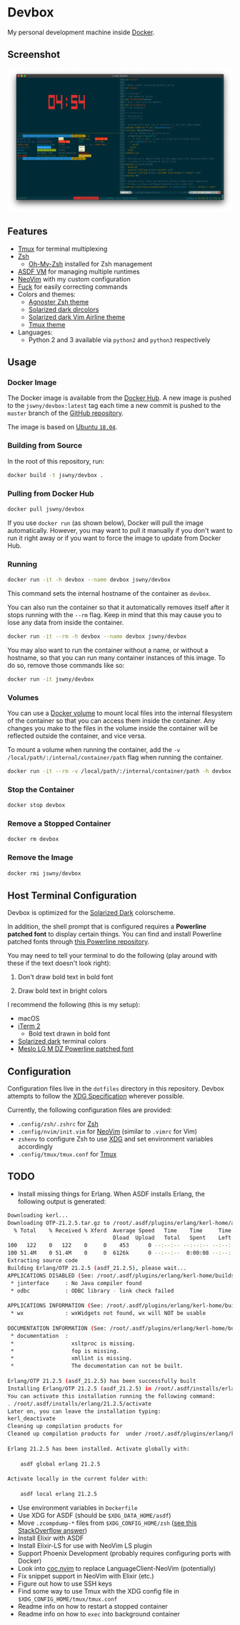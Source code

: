 # Devbox
My personal development machine inside [Docker](https://www.docker.com/).

## Screenshot
![Screenshot](screenshot.png)

## Features
- [Tmux](https://github.com/tmux/tmux) for terminal multiplexing
- [Zsh](http://zsh.sourceforge.net/)
  - [Oh-My-Zsh](https://github.com/robbyrussell/oh-my-zsh) installed for Zsh management
- [ASDF VM](https://github.com/asdf-vm/asdf) for managing multiple runtimes
- [NeoVim](https://neovim.io/) with my custom configuration
- [Fuck](https://github.com/nvbn/thefuck) for easily correcting commands
- Colors and themes:
    - [Agnoster Zsh theme](https://github.com/agnoster/agnoster-zsh-theme)
    - [Solarized dark dircolors](https://github.com/seebi/dircolors-solarized)
    - [Solarized dark Vim Airline theme](https://github.com/vim-airline/vim-airline-themes)
    - [Tmux theme](https://github.com/jimeh/tmux-themepack) 
- Languages:
  - Python 2 and 3 available via `python2` and `python3` respectively

## Usage
### Docker Image
The Docker image is available from the [Docker Hub](https://hub.docker.com/r/jswny/devbox). A new image is pushed to the `jswny/devbox:latest` tag each time a new commit is pushed to the `master` branch of the [GitHub repository](https://github.com/jswny/devbox).

The image is based on [Ubuntu `18.04`](https://hub.docker.com/_/ubuntu).

### Building from Source
In the root of this repository, run:
```sh
docker build -t jswny/devbox .
```

### Pulling from Docker Hub
```sh
docker pull jswny/devbox
```
If you use `docker run` (as shown below), Docker will pull the image automatically. However, you may want to pull it manually if you don't want to run it right away or if you want to force the image to update from Docker Hub.

### Running
```sh
docker run -it -h devbox --name devbox jswny/devbox
```
This command sets the internal hostname of the container as `devbox`.

You can also run the container so that it automatically removes itself after it stops running with the `--rm` flag. Keep in mind that this may cause you to lose any data from inside the container.
```sh
docker run -it --rm -h devbox --name devbox jswny/devbox
```

You may also want to run the container without a name, or without a hostname, so that you can run many container instances of this image. To do so, remove those commands like so:
```sh
docker run -it jswny/devbox
```

### Volumes
You can use a [Docker volume](https://docs.docker.com/storage/volumes/) to mount local files into the internal filesystem of the container so that you can access them inside the container. Any changes you make to the files in the volume inside the container will be reflected outside the container, and vice versa.

To mount a volume when running the container, add the `-v /local/path/:/internal/container/path` flag when running the container.

```sh
docker run -it --rm -v /local/path/:/internal/container/path -h devbox --name devbox jswny/devbox
```

### Stop the Container
```sh
docker stop devbox
```

### Remove a Stopped Container
```sh
docker rm devbox
```

### Remove the Image
```sh
docker rmi jswny/devbox
```

## Host Terminal Configuration
Devbox is optimized for the [Solarized Dark](https://ethanschoonover.com/solarized/) colorscheme.

In addition, the shell prompt that is configured requires a **Powerline patched font** to display certain things. You can find and install Powerline patched fonts through [this Powerline repository](https://github.com/powerline/fonts).

You may need to tell your terminal to do the following (play around with these if the text doesn't look right):
1. Don't draw bold text in bold font


1. Draw bold text in  bright colors

I recommend the following (this is my setup):
- macOS
- [iTerm 2](https://www.iterm2.com/)
  - Bold text drawn in bold font
- [Solarized dark](https://ethanschoonover.com/solarized/) terminal colors
- [Meslo LG M DZ Powerline patched font](https://github.com/powerline/fonts)

## Configuration
Configuration files live in the `dotfiles` directory in this repository. Devbox attempts to follow the [XDG Specification](https://specifications.freedesktop.org/basedir-spec/basedir-spec-0.6.html) wherever possible.

Currently, the following configuration files are provided:
- `.config/zsh/.zshrc` for [Zsh](http://zsh.sourceforge.net/)
- `.config/nvim/init.vim` for [NeoVim](https://neovim.io/) (similar to `.vimrc` for Vim)
- `zshenv` to configure Zsh to use [XDG](https://specifications.freedesktop.org/basedir-spec/basedir-spec-0.6.html) and set environment variables accordingly
- `.config/tmux/tmux.conf` for [Tmux](https://github.com/tmux/tmux)

## TODO
- Install missing things for Erlang. When ASDF installs Erlang, the following output is generated:
```sh
Downloading kerl...
Downloading OTP-21.2.5.tar.gz to /root/.asdf/plugins/erlang/kerl-home/archives
  % Total    % Received % Xferd  Average Speed   Time    Time     Time  Current
                                 Dload  Upload   Total   Spent    Left  Speed
100   122    0   122    0     0    453      0 --:--:-- --:--:-- --:--:--   453
100 51.4M    0 51.4M    0     0  6126k      0 --:--:--  0:00:08 --:--:-- 8182k
Extracting source code
Building Erlang/OTP 21.2.5 (asdf_21.2.5), please wait...
APPLICATIONS DISABLED (See: /root/.asdf/plugins/erlang/kerl-home/builds/asdf_21.2.5/otp_build_21.2.5.log)
 * jinterface     : No Java compiler found
 * odbc           : ODBC library - link check failed

APPLICATIONS INFORMATION (See: /root/.asdf/plugins/erlang/kerl-home/builds/asdf_21.2.5/otp_build_21.2.5.log)
 * wx             : wxWidgets not found, wx will NOT be usable

DOCUMENTATION INFORMATION (See: /root/.asdf/plugins/erlang/kerl-home/builds/asdf_21.2.5/otp_build_21.2.5.log)
 * documentation  :
 *                  xsltproc is missing.
 *                  fop is missing.
 *                  xmllint is missing.
 *                  The documentation can not be built.

Erlang/OTP 21.2.5 (asdf_21.2.5) has been successfully built
Installing Erlang/OTP 21.2.5 (asdf_21.2.5) in /root/.asdf/installs/erlang/21.2.5...
You can activate this installation running the following command:
. /root/.asdf/installs/erlang/21.2.5/activate
Later on, you can leave the installation typing:
kerl_deactivate
Cleaning up compilation products for
Cleaned up compilation products for  under /root/.asdf/plugins/erlang/kerl-home/builds

Erlang 21.2.5 has been installed. Activate globally with:

    asdf global erlang 21.2.5

Activate locally in the current folder with:

    asdf local erlang 21.2.5
```
- Use environment variables in `Dockerfile`
- Use XDG for ASDF (should be `$XDG_DATA_HOME/asdf`)
- Move `.zcompdump-*` files from `$XDG_CONFIG_HOME/zsh` ([see this StackOverflow answer](https://unix.stackexchange.com/questions/391641/separate-path-for-zcompdump-files))
- Install Elixir with ASDF
- Install Elixir-LS for use with NeoVim LS plugin
- Support Phoenix Development (probably requires configuring ports with Docker)
- Look into [coc.nvim](https://github.com/neoclide/coc.nvim) to replace LanguageClient-NeoVim (potentially)
- Fix snippet support in NeoVim with Elixir (etc.)
- Figure out how to use SSH keys
- Find some way to use Tmux with the XDG config file in `$XDG_CONFIG_HOME/tmux/tmux.conf`
- Readme info on how to restart a stopped container
- Readme info on how to `exec` into background container
